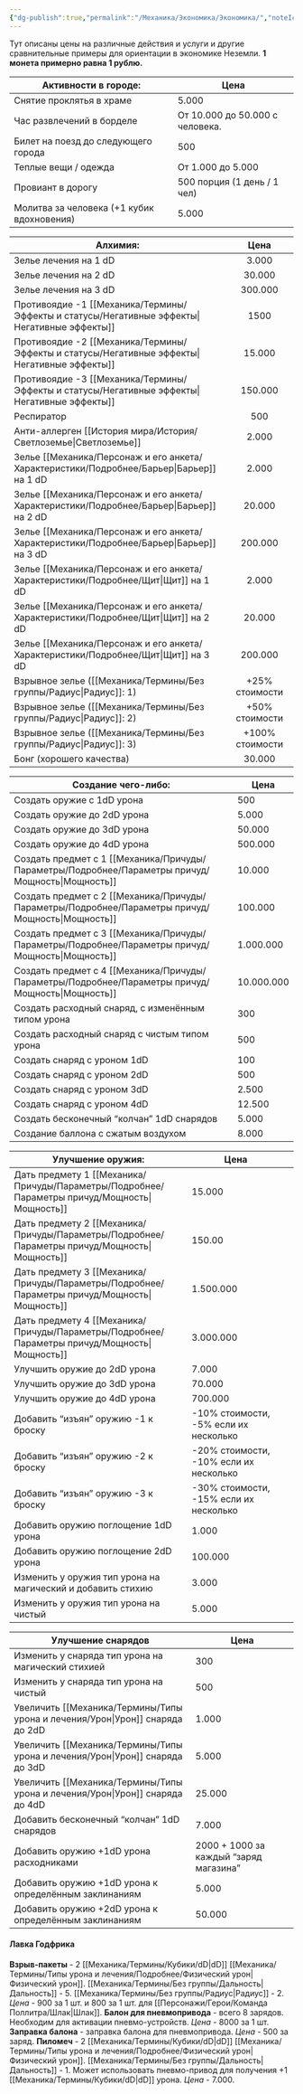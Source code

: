 ```yaml
---
{"dg-publish":true,"permalink":"/Механика/Экономика/Экономика/","noteIcon":"","created":"2025-09-07T13:19:32.745+03:00","updated":"2025-09-12T12:55:52.129+03:00"}
---
```




Тут описаны цены на различные действия и услуги и другие сравнительные примеры для ориентации в экономике Неземли.
**1 монета примерно равна 1 рублю.** 

| Активности в городе:                       | Цена                            |
| ------------------------------------------ | ------------------------------- |
| Снятие проклятья в храме                   | 5.000                           |
| Час развлечений в борделе                  | От 10.000 до 50.000 с человека. |
| Билет на поезд до следующего города        | 500                             |
| Теплые вещи / одежда                       | От 1.000 до 5.000               |
| Провиант в дорогу                          | 500 порция (1 день / 1 чел)     |
| Молитва за человека (+1 кубик вдохновения) | 5.000                           | 


| Алхимия:                              |      Цена       |
| ------------------------------------- |:---------------:|
| Зелье лечения на 1 dD                 |      3.000      |
| Зелье лечения на 2 dD                 |     30.000      |
| Зелье лечения на 3 dD                 |     300.000     |
| Противоядие -1 [[Механика/Термины/Эффекты и статусы/Негативные эффекты\|Негативные эффекты]] |      1500       |
| Противоядие -2 [[Механика/Термины/Эффекты и статусы/Негативные эффекты\|Негативные эффекты]] |     15.000      |
| Противоядие -3 [[Механика/Термины/Эффекты и статусы/Негативные эффекты\|Негативные эффекты]] |     150.000     |
| Респиратор                            |       500       |
| Анти-аллерген [[История мира/История/Светлоземье\|Светлоземье]]         |      2.000      |
| Зелье [[Механика/Персонаж и его анкета/Характеристики/Подробнее/Барьер\|Барьер]] на 1 dD              |      2.000      |
| Зелье [[Механика/Персонаж и его анкета/Характеристики/Подробнее/Барьер\|Барьер]] на 2 dD              |     20.000      |
| Зелье [[Механика/Персонаж и его анкета/Характеристики/Подробнее/Барьер\|Барьер]] на 3 dD              |     200.000     |
| Зелье [[Механика/Персонаж и его анкета/Характеристики/Подробнее/Щит\|Щит]] на 1 dD                 |      2.000      |
| Зелье [[Механика/Персонаж и его анкета/Характеристики/Подробнее/Щит\|Щит]] на 2 dD                 |     20.000      |
| Зелье [[Механика/Персонаж и его анкета/Характеристики/Подробнее/Щит\|Щит]] на 3 dD                 |     200.000     |
| Взрывное зелье ([[Механика/Термины/Без группы/Радиус\|Радиус]]: 1)        | +25% стоимости  |
| Взрывное зелье ([[Механика/Термины/Без группы/Радиус\|Радиус]]: 2)        | +50% стоимости  |
| Взрывное зелье ([[Механика/Термины/Без группы/Радиус\|Радиус]]: 3)        | +100% стоимости |
| Бонг (хорошего качества)              |     30.000      |


| Создание чего-либо:                                | Цена       |
| -------------------------------------------------- | ---------- |
| Создать оружие с 1dD урона                         | 500        |
| Создать оружие до 2dD урона                        | 5.000      |
| Создать оружие до 3dD урона                        | 50.000     |
| Создать оружие до 4dD урона                        | 500.000    |
| Создать предмет с 1 [[Механика/Причуды/Параметры/Подробнее/Параметры причуд/Мощность\|Мощность]]                        | 10.000     |
| Создать предмет с 2 [[Механика/Причуды/Параметры/Подробнее/Параметры причуд/Мощность\|Мощность]]                        | 100.000    |
| Создать предмет с 3 [[Механика/Причуды/Параметры/Подробнее/Параметры причуд/Мощность\|Мощность]]                        | 1.000.000  |
| Создать предмет с 4 [[Механика/Причуды/Параметры/Подробнее/Параметры причуд/Мощность\|Мощность]]                        | 10.000.000 |
| Создать расходный снаряд, с изменённым типом урона | 300        |
| Создать расходный снаряд с чистым типом урона      | 500        |
| Создать снаряд с уроном 1dD                        | 100        |
| Создать снаряд с уроном 2dD                        | 500        |
| Создать снаряд с уроном 3dD                        | 2.500       |
| Создать снаряд с уроном 4dD                        | 12.500      |
| Создать бесконечный “колчан” 1dD снарядов          | 5.000       |
| Создание баллона с сжатым воздухом                 | 8.000       |


| Улучшение оружия:                                           | Цена                                   |     |
| ----------------------------------------------------------- | -------------------------------------- | --- |
| Дать предмету 1 [[Механика/Причуды/Параметры/Подробнее/Параметры причуд/Мощность\|Мощность]]                                | 15.000                                 |     |
| Дать предмету 2 [[Механика/Причуды/Параметры/Подробнее/Параметры причуд/Мощность\|Мощность]]                                | 150.00                                 |     |
| Дать предмету 3 [[Механика/Причуды/Параметры/Подробнее/Параметры причуд/Мощность\|Мощность]]                                | 1.500.000                              |     |
| Дать предмету 4 [[Механика/Причуды/Параметры/Подробнее/Параметры причуд/Мощность\|Мощность]]                                | 3.000.000                              |     |
| Улучшить оружие до 2dD урона                                | 7.000                                  |     |
| Улучшить оружие до 3dD урона                                | 70.000                                 |     |
| Улучшить оружие до 4dD урона                                | 700.000                                |     |
| Добавить “изъян” оружию -1 к броску                         | -10% стоимости, -5% если их несколько  |     |
| Добавить “изъян” оружию -2 к броску                         | -20% стоимости, -10% если их несколько |     |
| Добавить “изъян” оружию -3 к броску                         | -30% стоимости, -15% если их несколько |     |
| Добавить оружию поглощение 1dD урона                        | 1.000                                  |     |
| Добавить оружию поглощение 2dD урона                        | 100.000                                |     |
| Изменить у оружия тип урона на магический и добавить стихию | 3.000                                   |     |
| Изменить у оружия тип урона на чистый                       | 5.000                                   |     |



| Улучшение снарядов                                    | Цена                                   |
| ----------------------------------------------------- | -------------------------------------- |
| Изменить у снаряда тип урона на магический стихией    | 300                                    |
| Изменить у снаряда тип урона на чистый                | 500                                    |
| Увеличить [[Механика/Термины/Типы урона и лечения/Урон\|Урон]] снаряда до 2dD                     | 1.000                                  |
| Увеличить [[Механика/Термины/Типы урона и лечения/Урон\|Урон]] снаряда до 3dD                     | 5.000                                  |
| Увеличить [[Механика/Термины/Типы урона и лечения/Урон\|Урон]] снаряда до 4dD                     | 25.000                                 |
| Добавить бесконечный “колчан” 1dD снарядов            | 7.000                                  |
| Добавить оружию +1dD урона расходниками               | 2000 + 1000 за каждый “заряд магазина” |
| Добавить оружию +1dD урона к определённым заклинаниям | 5.000                                  |
| Добавить оружию +2dD урона к определённым заклинаниям | 50.000                                 |



#### Лавка Годфрика 
**Взрыв-пакеты** - 2 [[Механика/Термины/Кубики/dD\|dD]] [[Механика/Термины/Типы урона и лечения/Подробнее/Физический урон\|Физический урон]]. [[Механика/Термины/Без группы/Дальность\|Дальность]] - 5. [[Механика/Термины/Без группы/Радиус\|Радиус]] - 2.
*Цена* - 900 за 1 шт. и 800 за 1 шт. для [[Персонажи/Герои/Команда Поллитра/Шлак\|Шлак]]. 
**Балон для пневмопривода** - всего 8 зарядов. Необходим для активации пневмо-устройств.
*Цена* - 8000 за 1 шт.
**Заправка балона** - заправка балона для пневмопривода.
*Цена* - 500 за заряд.
**Пиломеч** - 2 [[Механика/Термины/Кубики/dD\|dD]] [[Механика/Термины/Типы урона и лечения/Подробнее/Физический урон\|Физический урон]]. [[Механика/Термины/Без группы/Дальность\|Дальность]] - 1. Может использовать пневмо-привод для получения +1 [[Механика/Термины/Кубики/dD\|dD]] урона.
*Цена* - 7.000. 
